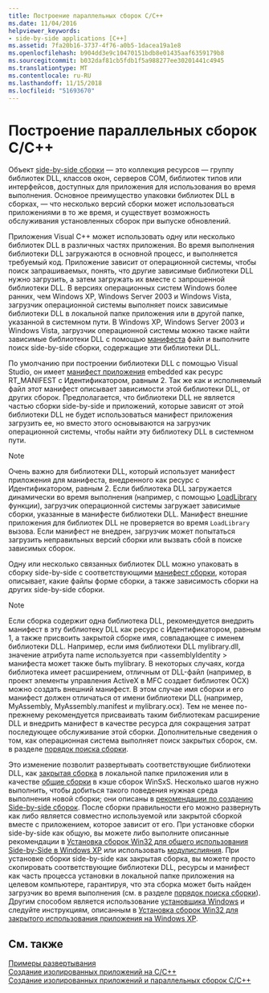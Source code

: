 ```yaml
---
title: Построение параллельных сборок C/C++
ms.date: 11/04/2016
helpviewer_keywords:
- side-by-side applications [C++]
ms.assetid: 7fa20b16-3737-4f76-a0b5-1dacea19a1e8
ms.openlocfilehash: b904dd3e9c10470151bdb8e01435aaf6359179b8
ms.sourcegitcommit: b032daf81cb5fdb1f5a988277ee30201441c4945
ms.translationtype: MT
ms.contentlocale: ru-RU
ms.lasthandoff: 11/15/2018
ms.locfileid: "51693670"
---
```

# <a name="building-cc-side-by-side-assemblies"></a>Построение параллельных сборок C/C++

Объект [side-by-side сборки](/windows/desktop/SbsCs/about-side-by-side-assemblies-) — это коллекция ресурсов — группу библиотек DLL, классов окон, серверов COM, библиотек типов или интерфейсов, доступных для приложения для использования во время выполнения. Основное преимущество упаковки библиотек DLL в сборках, — что несколько версий сборки может использоваться приложениями в то же время, и существует возможность обслуживания установленных сборок при выпуске обновлений.

Приложения Visual C++ может использовать одну или несколько библиотек DLL в различных частях приложения. Во время выполнения библиотеки DLL загружаются в основной процесс, и выполняется требуемый код. Приложение зависит от операционной системы, чтобы поиск запрашиваемых, понять, что другие зависимые библиотеки DLL нужно загрузить, а затем загружать их вместе с запрошенной библиотеки DLL. В версиях операционных систем Windows более ранних, чем Windows XP, Windows Server 2003 и Windows Vista, загрузчик операционной системы выполняет поиск зависимые библиотеки DLL в локальной папке приложения или в другой папке, указанной в системном пути. В Windows XP, Windows Server 2003 и Windows Vista, загрузчик операционной системы можно также найти зависимые библиотеки DLL с помощью [манифеста](/windows/desktop/sbscs/manifests) файл и выполните поиск side-by-side сборки, содержащие эти библиотеки DLL.

По умолчанию при построении библиотеки DLL с помощью Visual Studio, он имеет [манифест приложения](/windows/desktop/SbsCs/application-manifests) embedded как ресурс RT_MANIFEST с Идентификатором, равным 2. Так же как и исполняемый файл этот манифест описывает зависимости этой библиотеки DLL, от других сборок. Предполагается, что библиотеки DLL не является частью сборки side-by-side и приложений, которые зависят от этой библиотеки DLL не будет использоваться манифест приложения загрузить ее, но вместо этого основываются на загрузчик операционной системы, чтобы найти эту библиотеку DLL в системном пути.

> [!NOTE]
> Очень важно для библиотеки DLL, который использует манифест приложения для манифеста, внедренного как ресурс с Идентификатором, равным 2. Если библиотека DLL загружается динамически во время выполнения (например, с помощью [LoadLibrary](/windows/desktop/api/libloaderapi/nf-libloaderapi-loadlibrarya) функции), загрузчик операционной системы загружает зависимые сборки, указанные в манифесте библиотеки DLL. Манифест внешние приложения для библиотек DLL не проверяется во время `LoadLibrary` вызова. Если манифест не внедрен, загрузчик может попытаться загрузить неправильных версий сборки или вызвать сбой в поиске зависимых сборок.

Одну или несколько связанных библиотек DLL можно упаковать в сборку side-by-side с соответствующими [манифест сборки](/windows/desktop/SbsCs/assembly-manifests), которая описывает, какие файлы форме сборки, а также зависимость сборки на других side-by-side сборки.

> [!NOTE]
> Если сборка содержит одна библиотека DLL, рекомендуется внедрить манифест в эту библиотеку DLL как ресурс с Идентификатором, равным 1, а также присвоить закрытой сборке имя, совпадающее с именем библиотеки DLL. Например, если имя библиотеки DLL mylibrary.dll, значение атрибута name используется при \<assemblyIdentity > манифеста может также быть mylibrary. В некоторых случаях, когда библиотека имеет расширением, отличным от DLL-файл (например, в проект элементы управления ActiveX в MFC создает библиотек OCX) можно создать внешний манифест. В этом случае имя сборки и его манифест должен отличаться от имени библиотеки DLL (например, MyAssembly, MyAssembly.manifest и mylibrary.ocx). Тем не менее по-прежнему рекомендуется присваивать таким библиотекам расширение DLL и внедрить манифест в качестве ресурса для сокращения затрат последующее обслуживание этой сборки. Дополнительные сведения о том, как операционная система выполняет поиск закрытых сборок, см. в разделе [порядок поиска сборки](/windows/desktop/SbsCs/assembly-searching-sequence).

Это изменение позволит развертывать соответствующие библиотеки DLL, как [закрытая сборка](/windows/desktop/Msi/private-assemblies) в локальной папке приложения или в качестве [общие сборки](/windows/desktop/Msi/shared-assemblies) в кэше сборок WinSxS. Несколько шагов нужно выполнить, чтобы добиться такого поведения нужная среда выполнения новой сборки; они описаны в [рекомендации по созданию Side-by-side сборок](/windows/desktop/SbsCs/guidelines-for-creating-side-by-side-assemblies). После сборки правильности его можно развернуть как либо является совместно используемой или закрытой сборкой вместе с приложением, которое зависит от его. При установке сборки side-by-side как общую, вы можете либо выполните описанные рекомендации в [Установка сборок Win32 для общего использования Side-by-Side в Windows XP](/windows/desktop/Msi/installing-win32-assemblies-for-side-by-side-sharing-on-windows-xp) или использовать [модулислияния](/windows/desktop/msi/merge-modules). При установке сборки side-by-side как закрытая сборка, вы можете просто скопировать соответствующие библиотеки DLL, ресурсы и манифест как часть процесса установки в локальной папке приложения на целевом компьютере, гарантируя, что эта сборка может быть найден загрузчик во время выполнения (см. в разделе [порядок поиска сборки](/windows/desktop/SbsCs/assembly-searching-sequence)). Другим способом является использование [установщика Windows](/windows/desktop/Msi/windows-installer-portal) и следуйте инструкциям, описанным в [Установка сборок Win32 для закрытого использования приложения на Windows XP](/windows/desktop/Msi/installing-win32-assemblies-for-the-private-use-of-an-application-on-windows-xp).

## <a name="see-also"></a>См. также

[Примеры развертывания](../ide/deployment-examples.md)<br/>
[Создание изолированных приложений на C/C++](../build/building-c-cpp-isolated-applications.md)<br/>
[Создание изолированных приложений и параллельных сборок C/C++](../build/building-c-cpp-isolated-applications-and-side-by-side-assemblies.md)